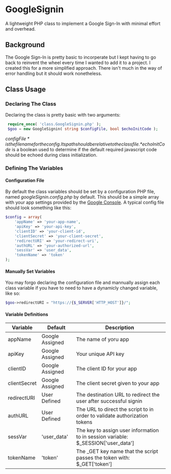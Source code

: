 # GoogleSignin
A lightweight PHP class to implement a Google Sign-In with minimal effort and overhead.

## Background
The Google Sign-In is pretty basic to incorperate but I kept having to go back to reinvent the wheel every time I wanted to add it to a project. I created this for a more simplified approach. There isn't much in the way of error handling but it should work nonetheless.

## Class Usage
### Declaring The Class
Declaring the class is pretty basic with two arguments:
```PHP
 require_once( 'class.GoogleSignin.php' );
 $goo = new GoogleSignin( string $configFile, bool $echoInitCode );
```
*$configFile* is the filename for the config. Its path should be relative to the class file.
*$echoInitCode* is a boolean used to determine if the default required javascript code should be echoed during class initialization.
### Defining The Variables
#### Configuration File
By default the class variables should be set by a configuration PHP file, named *googleSignin.config.php* by default. This should be a simple array with your app settings provided by the [Google Console](https://console.developers.google.com/apis/credentials). A typical config file should look something like this:
```PHP
$config = array(
    'appName' => 'your-app-name',
    'apiKey' => 'your-api-key',
    'clientID' => 'your-client-id',
    'clientSecret' => 'your-client-secret',
    'redirectURI' => 'your-redirect-uri',
    'authURL' => 'your-authorized-url',
    'sessVar' => 'user_data',
    'tokenName' => 'token'
);
```
#### Manually Set Variables
You may forgo declaring the configuration file and mannually assign each class variable if you have to need to have a dynamicly changed variable, like so:
```PHP
$goo->redirectURI = "https://{$_SERVER['HTTP_HOST']}/";
```
#### Variable Definitions
| Variable | Default | Description |
| --- | --- | --- |
| appName | Google Assigned | The name of yoru app |
| apiKey | Google Assigned | Your unique API key |
| clientID | Google Assigned | The client ID for your app |
| clientSecret | Google Assigned | The client secret given to your app |
| redirectURI | User Defined | The destination URL to redirect the user after successful signin |
| authURL | User Defined | The URL to direct the script to in order to validate authorization tokens |
| sessVar | 'user_data' | The key to assign user information to in session variable: $\_SESSION\['user_data'] |
| tokenName | 'token' | The \_GET key name that the script passes the token with: $\_GET\['token'] |
